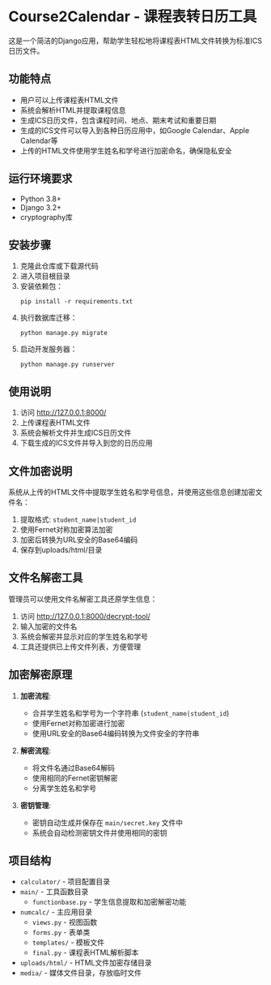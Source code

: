 # Course2Calendar - 课程表转日历工具

这是一个简洁的Django应用，帮助学生轻松地将课程表HTML文件转换为标准ICS日历文件。

## 功能特点

- 用户可以上传课程表HTML文件
- 系统会解析HTML并提取课程信息
- 生成ICS日历文件，包含课程时间、地点、期末考试和重要日期
- 生成的ICS文件可以导入到各种日历应用中，如Google Calendar、Apple Calendar等
- 上传的HTML文件使用学生姓名和学号进行加密命名，确保隐私安全

## 运行环境要求

- Python 3.8+
- Django 3.2+
- cryptography库

## 安装步骤

1. 克隆此仓库或下载源代码
2. 进入项目根目录
3. 安装依赖包：
   ```
   pip install -r requirements.txt
   ```
4. 执行数据库迁移：
   ```
   python manage.py migrate
   ```
5. 启动开发服务器：
   ```
   python manage.py runserver
   ```

## 使用说明

1. 访问 http://127.0.0.1:8000/ 
2. 上传课程表HTML文件
3. 系统会解析文件并生成ICS日历文件
4. 下载生成的ICS文件并导入到您的日历应用

## 文件加密说明

系统从上传的HTML文件中提取学生姓名和学号信息，并使用这些信息创建加密文件名：

1. 提取格式: `student_name|student_id`
2. 使用Fernet对称加密算法加密
3. 加密后转换为URL安全的Base64编码
4. 保存到uploads/html/目录

## 文件名解密工具

管理员可以使用文件名解密工具还原学生信息：

1. 访问 http://127.0.0.1:8000/decrypt-tool/
2. 输入加密的文件名
3. 系统会解密并显示对应的学生姓名和学号
4. 工具还提供已上传文件列表，方便管理

## 加密解密原理

1. **加密流程**:
   - 合并学生姓名和学号为一个字符串 (`student_name|student_id`)
   - 使用Fernet对称加密进行加密
   - 使用URL安全的Base64编码转换为文件安全的字符串

2. **解密流程**:
   - 将文件名通过Base64解码
   - 使用相同的Fernet密钥解密
   - 分离学生姓名和学号

3. **密钥管理**:
   - 密钥自动生成并保存在 `main/secret.key` 文件中
   - 系统会自动检测密钥文件并使用相同的密钥

## 项目结构

- `calculator/` - 项目配置目录
- `main/` - 工具函数目录
  - `functionbase.py` - 学生信息提取和加密解密功能
- `numcalc/` - 主应用目录
  - `views.py` - 视图函数
  - `forms.py` - 表单类
  - `templates/` - 模板文件
  - `final.py` - 课程表HTML解析脚本
- `uploads/html/` - HTML文件加密存储目录
- `media/` - 媒体文件目录，存放临时文件 